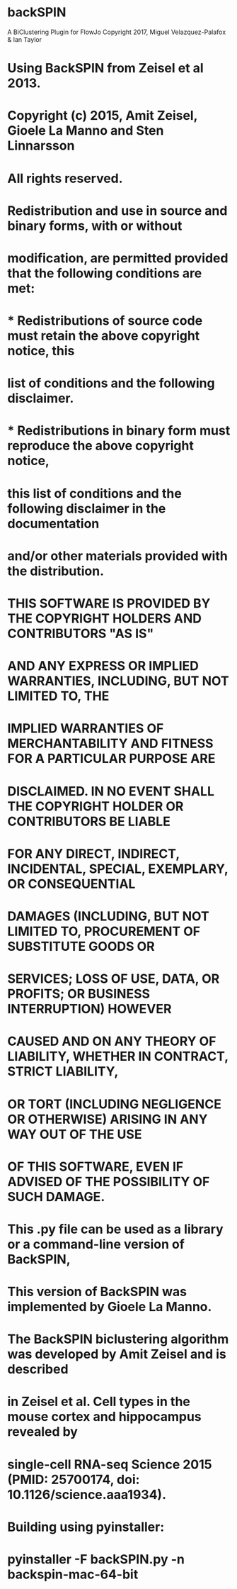 # backSPIN

A BiClustering Plugin for FlowJo
Copyright 2017, Miguel Velazquez-Palafox & Ian Taylor

# Using BackSPIN from Zeisel et al 2013. 

# Copyright (c) 2015, Amit Zeisel, Gioele La Manno and Sten Linnarsson
# All rights reserved.
#
# Redistribution and use in source and binary forms, with or without
# modification, are permitted provided that the following conditions are met:
#
# * Redistributions of source code must retain the above copyright notice, this
#   list of conditions and the following disclaimer.
#
# * Redistributions in binary form must reproduce the above copyright notice,
#   this list of conditions and the following disclaimer in the documentation
#   and/or other materials provided with the distribution.
#
# THIS SOFTWARE IS PROVIDED BY THE COPYRIGHT HOLDERS AND CONTRIBUTORS "AS IS"
# AND ANY EXPRESS OR IMPLIED WARRANTIES, INCLUDING, BUT NOT LIMITED TO, THE
# IMPLIED WARRANTIES OF MERCHANTABILITY AND FITNESS FOR A PARTICULAR PURPOSE ARE
# DISCLAIMED. IN NO EVENT SHALL THE COPYRIGHT HOLDER OR CONTRIBUTORS BE LIABLE
# FOR ANY DIRECT, INDIRECT, INCIDENTAL, SPECIAL, EXEMPLARY, OR CONSEQUENTIAL
# DAMAGES (INCLUDING, BUT NOT LIMITED TO, PROCUREMENT OF SUBSTITUTE GOODS OR
# SERVICES; LOSS OF USE, DATA, OR PROFITS; OR BUSINESS INTERRUPTION) HOWEVER
# CAUSED AND ON ANY THEORY OF LIABILITY, WHETHER IN CONTRACT, STRICT LIABILITY,
# OR TORT (INCLUDING NEGLIGENCE OR OTHERWISE) ARISING IN ANY WAY OUT OF THE USE
# OF THIS SOFTWARE, EVEN IF ADVISED OF THE POSSIBILITY OF SUCH DAMAGE.

# This .py file can be used as a library or a command-line version of BackSPIN, 
# This version of BackSPIN was implemented by Gioele La Manno.
# The BackSPIN biclustering algorithm was developed by Amit Zeisel and is described
# in Zeisel et al. Cell types in the mouse cortex and hippocampus revealed by 
# single-cell RNA-seq Science 2015 (PMID: 25700174, doi: 10.1126/science.aaa1934). 
#
# Building using pyinstaller:
# pyinstaller -F backSPIN.py -n backspin-mac-64-bit
#
